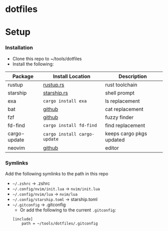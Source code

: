 # dotfiles

# Setup

### Installation
- Clone this repo to ~/tools/dotfiles
- Install the following:

| Package       | Install Location                                       | Description               |
| ----------    | ---------------                                        | ----------                |
| rustup        | [rustup.rs](https://rustup.rs/)                        | rust toolchain            |
| starship      | [starship.rs](https://starship.rs/)                    | shell prompt              |
| exa           | `cargo install exa`                                    | ls replacement            |
| bat           | [github](https://github.com/sharkdp/bat/releases)      | cat replacement           |
| fzf           | [github](https://github.com/junegunn/fzf)              | fuzzy finder              |
| fd-find       | `cargo install fd-find`                                | find replacement          |
| cargo-update  | `cargo install cargo-update`                           | keeps cargo pkgs updated  |
| neovim        | [github](https://github.com/neovim/neovim)             | editor                    |

### Symlinks
Add the following symlinks to the path in this repo
- `~/.zshrc` -> .zshrc
- `~/.config/nvim/init.lua` -> `nvim/init.lua`
- `~/.config/nvim/lua` -> `nvim/lua`
- `~/.config/starship.toml` -> starship.toml
- `~/.gitconfig` -> .gitconfig
    - Or add the following to the current `.gitconfig`:
    ```
    [include]
        path = ~/tools/dotfiles/.gitconfig
    ```
